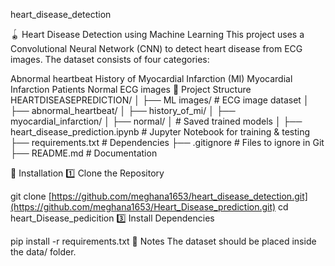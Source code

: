 heart_disease_detection

🪀 Heart Disease Detection using Machine Learning
This project uses a Convolutional Neural Network (CNN) to detect heart disease from ECG images. The dataset consists of four categories:

Abnormal heartbeat
History of Myocardial Infarction (MI)
Myocardial Infarction Patients
Normal ECG images
📂 Project Structure
HEARTDISEASEPREDICTION/ │ ├── ML images/ # ECG image dataset │ ├── abnormal_heartbeat/ │ ├── history_of_mi/ │ ├── myocardial_infarction/ │ ├── normal/ │ # Saved trained models │ ├── heart_disease_prediction.ipynb # Jupyter Notebook for training & testing ├── requirements.txt # Dependencies ├── .gitignore # Files to ignore in Git ├── README.md # Documentation

🚀 Installation
1️⃣ Clone the Repository

git clone [https://github.com/meghana1653/heart_disease_detection.git](https://github.com/meghana1653/Heart_Disease_prediction.git)
cd heart_Disease_pedicition
3️⃣ Install Dependencies

pip install -r requirements.txt
📌 Notes
The dataset should be placed inside the data/ folder.
